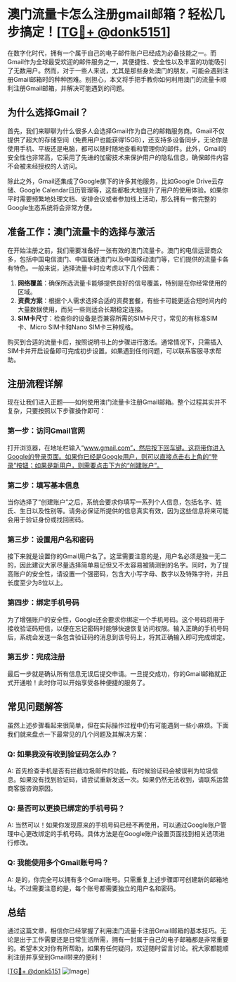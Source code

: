 # 澳门流量卡怎么注册gmail邮箱？轻松几步搞定！[[TG💪+ @donk5151](https://t.me/s/donk5151)]

在数字化时代，拥有一个属于自己的电子邮件账户已经成为必备技能之一。而Gmail作为全球最受欢迎的邮件服务之一，其便捷性、安全性以及丰富的功能吸引了无数用户。然而，对于一些人来说，尤其是那些身处澳门的朋友，可能会遇到注册Gmail邮箱时的种种困难。别担心，本文将手把手教你如何利用澳门的流量卡顺利注册Gmail邮箱，并解决可能遇到的问题。

## 为什么选择Gmail？

首先，我们来聊聊为什么很多人会选择Gmail作为自己的邮箱服务商。Gmail不仅提供了超大的存储空间（免费用户也能获得15GB），还支持多设备同步，无论你是使用手机、平板还是电脑，都可以随时随地查看和管理你的邮件。此外，Gmail的安全性也非常高，它采用了先进的加密技术来保护用户的隐私信息，确保邮件内容不会被未经授权的人访问。

除此之外，Gmail还集成了Google旗下的许多其他服务，比如Google Drive云存储、Google Calendar日历管理等，这些都极大地提升了用户的使用体验。如果你平时需要频繁地处理文档、安排会议或者参加线上活动，那么拥有一套完整的Google生态系统将会非常方便。

## 准备工作：澳门流量卡的选择与激活

在开始注册之前，我们需要准备好一张有效的澳门流量卡。澳门的电信运营商众多，包括中国电信澳门、中国联通澳门以及中国移动澳门等，它们提供的流量卡各有特色。一般来说，选择流量卡时应考虑以下几个因素：

1. **网络覆盖**：确保所选流量卡能够提供良好的信号覆盖，特别是在你经常使用的区域。
2. **资费方案**：根据个人需求选择合适的资费套餐，有些卡可能更适合短时间内的大量数据使用，而另一些则适合长期稳定连接。
3. **SIM卡尺寸**：检查你的设备是否兼容所需的SIM卡尺寸，常见的有标准SIM卡、Micro SIM卡和Nano SIM卡三种规格。

购买到合适的流量卡后，按照说明书上的步骤进行激活。通常情况下，只需插入SIM卡并开启设备即可完成初步设置。如果遇到任何问题，可以联系客服寻求帮助。

## 注册流程详解

现在让我们进入正题——如何使用澳门流量卡注册Gmail邮箱。整个过程其实并不复杂，只要按照以下步骤操作即可：

### 第一步：访问Gmail官网
打开浏览器，在地址栏输入“www.gmail.com”，然后按下回车键。这将带你进入Google的登录页面。如果你已经是Google用户，则可以直接点击右上角的“登录”按钮；如果是新用户，则需要点击下方的“创建账户”。

### 第二步：填写基本信息
当你选择了“创建账户”之后，系统会要求你填写一系列个人信息，包括名字、姓氏、生日以及性别等。请务必保证所提供的信息真实有效，因为这些信息将来可能会用于验证身份或找回密码。

### 第三步：设置用户名和密码
接下来就是设置你的Gmail用户名了。这里需要注意的是，用户名必须是独一无二的，因此建议大家尽量选择简单易记但又不太容易被猜测到的名字。同时，为了提高账户的安全性，请设置一个强密码，包含大小写字母、数字以及特殊字符，并且长度至少为8位以上。

### 第四步：绑定手机号码
为了增强账户的安全性，Google还会要求你绑定一个手机号码。这个号码将用于接收验证码短信，以便在忘记密码时能够快速恢复访问权限。输入正确的手机号码后，系统会发送一条包含验证码的消息到该号码上，将其正确输入即可完成绑定。

### 第五步：完成注册
最后一步就是确认所有信息无误后提交申请。一旦提交成功，你的Gmail邮箱就正式开通啦！此时你可以开始享受各种便捷的服务了。

## 常见问题解答

虽然上述步骤看起来很简单，但在实际操作过程中仍有可能遇到一些小麻烦。下面我们就来盘点一下最常见的几个问题及其解决方案：

### Q: 如果我没有收到验证码怎么办？
A: 首先检查手机是否有拦截垃圾邮件的功能，有时候验证码会被误判为垃圾信息。如果没有找到验证码，请尝试重新发送一次。如果仍然无法收到，请联系运营商客服咨询原因。

### Q: 是否可以更换已绑定的手机号码？
A: 当然可以！如果你发现原来的手机号码已经不再使用，可以通过Google账户管理中心更改绑定的手机号码。具体方法是在Google账户设置页面找到相关选项进行修改。

### Q: 我能使用多个Gmail账号吗？
A: 是的，你完全可以拥有多个Gmail账号。只需重复上述步骤即可创建新的邮箱地址。不过需要注意的是，每个账号都需要独立的用户名和密码。

## 总结

通过这篇文章，相信你已经掌握了利用澳门流量卡注册Gmail邮箱的基本技巧。无论是出于工作需要还是日常生活所需，拥有一封属于自己的电子邮箱都是非常重要的。希望本文对你有所帮助，如果有任何疑问，欢迎随时留言讨论。祝大家都能顺利注册并享受到Gmail带来的便利！

[[TG💪+ @donk5151](https://t.me/s/donk5151) ![Image](https://i.postimg.cc/rwNCRYN7/Snipaste-2025-04-30-17-27-05.png)]